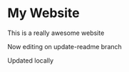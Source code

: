 # My Website

This is a really awesome website


Now editing on update-readme branch

Updated locally
